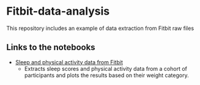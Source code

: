 # Fitbit-data-analysis
This repository includes an example of data extraction from Fitbit raw files

## Links to the notebooks
  * [Sleep and physical activity data from Fitbit](https://github.com/mirentamayoelizalde/Fitbit-data-analysis/blob/main/physical_activity_sleep_Fitbit.ipynb)
      - Extracts sleep scores and physical activity data from a cohort of participants and plots the results based on their weight category.

